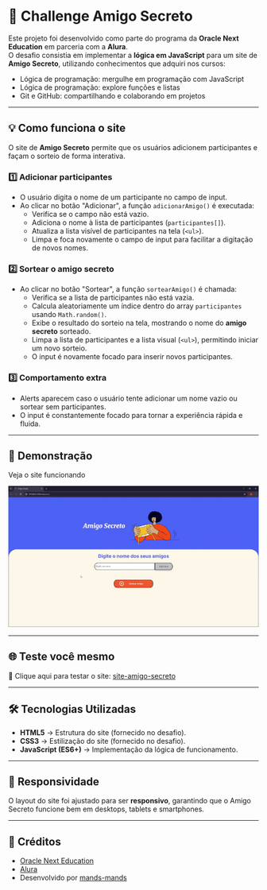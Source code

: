 # 🎁 Challenge Amigo Secreto 

Este projeto foi desenvolvido como parte do programa da **Oracle Next Education** em parceria com a **Alura**.  
O desafio consistia em implementar a **lógica em JavaScript** para um site de **Amigo Secreto**, utilizando conhecimentos que adquiri nos cursos:
- Lógica de programação: mergulhe em programação com JavaScript
- Lógica de programação: explore funções e listas
- Git e GitHub: compartilhando e colaborando em projetos

---

## 💡 Como funciona o site

O site de **Amigo Secreto** permite que os usuários adicionem participantes e façam o sorteio de forma interativa.  

### 1️⃣ Adicionar participantes
- O usuário digita o nome de um participante no campo de input.  
- Ao clicar no botão "Adicionar", a função `adicionarAmigo()` é executada:  
  - Verifica se o campo não está vazio.  
  - Adiciona o nome à lista de participantes (`participantes[]`).  
  - Atualiza a lista visível de participantes na tela (`<ul>`).  
  - Limpa e foca novamente o campo de input para facilitar a digitação de novos nomes.  

### 2️⃣ Sortear o amigo secreto
- Ao clicar no botão "Sortear", a função `sortearAmigo()` é chamada:  
  - Verifica se a lista de participantes não está vazia.  
  - Calcula aleatoriamente um índice dentro do array `participantes` usando `Math.random()`.  
  - Exibe o resultado do sorteio na tela, mostrando o nome do **amigo secreto** sorteado.  
  - Limpa a lista de participantes e a lista visual (`<ul>`), permitindo iniciar um novo sorteio.  
  - O input é novamente focado para inserir novos participantes.  

### 3️⃣ Comportamento extra
- Alerts aparecem caso o usuário tente adicionar um nome vazio ou sortear sem participantes.  
- O input é constantemente focado para tornar a experiência rápida e fluida.  

---

## 📸 Demonstração
Veja o site funcionando

![Amigo Secreto Demo](assets/challenge.gif)

---

## 🌐 Teste você mesmo
🎁 Clique aqui para testar o site: [site-amigo-secreto](https://mands-mands.github.io/challenge-amigo-secreto/)

--- 

## 🛠️ Tecnologias Utilizadas
- **HTML5** → Estrutura do site (fornecido no desafio).  
- **CSS3** → Estilização do site (fornecido no desafio).  
- **JavaScript (ES6+)** → Implementação da lógica de funcionamento.  

---

## 📱 Responsividade
O layout do site foi ajustado para ser **responsivo**, garantindo que o Amigo Secreto funcione bem em desktops, tablets e smartphones.

---

## 🤝 Créditos
- [Oracle Next Education](https://www.oracle.com/br/education/oracle-next-education/) 
- [Alura](https://www.alura.com.br/) 
- Desenvolvido por [mands-mands](https://github.com/mands-mands)




